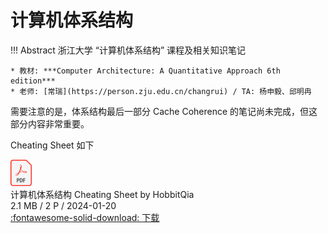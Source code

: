 # 计算机体系结构

!!! Abstract
    浙江大学 “计算机体系结构” 课程及相关知识笔记  
    
    * 教材: ***Computer Architecture: A Quantitative Approach 6th edition***  
    * 老师: [常瑞](https://person.zju.edu.cn/changrui) / TA: 杨申毅、邱明冉

需要注意的是，体系结构最后一部分 Cache Coherence 的笔记尚未完成，但这部分内容非常重要。

Cheating Sheet 如下
<div class="card file-block" markdown="1">
<div class="file-icon"><img src="/assets/images/pdf.svg" style="height: 3em;"></div>
<div class="file-body">
<div class="file-title">计算机体系结构 Cheating Sheet by HobbitQia</div>
<div class="file-meta">2.1 MB / 2 P / 2024-01-20</div>
</div>
<a class="down-button" target="_blank" href="/assets/files/CA_A4_HobbitQia.pdf" markdown="1">:fontawesome-solid-download: 下载</a>
</div>